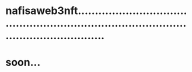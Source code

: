 # nafisaweb3nft..................................................................................................................
# soon...
